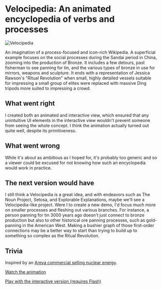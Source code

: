 # Velocipedia: An animated encyclopedia of verbs and processes

![Velocipedia](images/full/velocipedia.png)

An imagination of a process-focused and icon-rich Wikipedia. A superficial example focuses on the social processes during the Sandai period in China, zooming into the production of Bronze. It includes a few detours, past fisherman to see panning for tin, and the various types of bronze in use for mirrors, weapons and sculpture. It ends with a representation of Jessica Rawson's "Ritual Revolution" when small, highly detailed vessels suitable for impressing a small group of elites were replaced with massive Ding tripods more suited to impressing a crowd. 

## What went right

I created both an animated and interactive view, which ensured that any unintuitive UI elements in the interactive view wouldn't prevent someone from seeing the whole concept. I think the animation actually turned out quite well, despite its primitiveness.

## What went wrong

While it's about as ambitious as I hoped for, it's probably too generic and so a viewer could be excused for not knowing how such an encyclopedia would work in practice.

## The next version would have
I still think a Velocipedia is a great idea, and with endeavors such as The Noun Project, Setosa, and Explorable Explanations, maybe we'll see a Velocipedia-like project. Were I to create a new demo, I'd focus much more on smaller processes and fleshing out various branches. For instance, a person panning for tin 3000 years ago doesn't just connect to bronze production but also to other historical ore panning processes, such as gold-panning in the American West. Making a bushier graph of those first-order connections may be a better way to start than trying to build up to something so complex as the Ritual Revolution.

## Trivia

Inspired by an [Areva commercial selling nuclear energy](https://www.youtube.com/watch?v=rEgrn7vopZU).

[Watch the animation](https://www.youtube.com/watch?v=gxBhCra_EEY)

[Play with the interactive version (requires Flash)](http://elijahmeeks.com/misc/bluesky.swf)